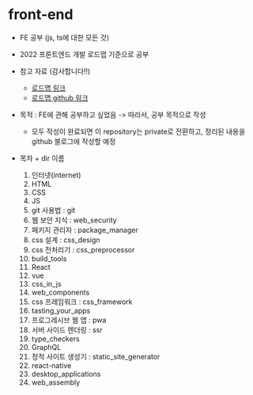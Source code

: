 # front-end
- FE 공부 (js, ts에 대한 모든 것)
- 2022 프론트엔드 개발 로드맵 기준으로 공부
- 참고 자료 (감사합니다!!)
  - [로드맵 링크](https://ordinary-code.tistory.com/131)
  - [로드맵 github 링크](https://github.com/Han-Kyeol/developer-roadmap-kr-)

- 목적 : FE에 관해 공부하고 싶었음 -> 따라서, 공부 목적으로 작성
  - 모두 작성이 완료되면 이 repository는 private로 전환하고, 정리된 내용을 github 블로그에 작성할 예정

- 목차 + dir 이름
  1. 인터넷(internet)
  2. HTML
  3. CSS
  4. JS
  5. git 사용법 : git
  6. 웹 보안 지식 : web_security
  7. 패키지 관리자 : package_manager
  8. css 설계 : css_design
  9. css 전처리기 : css_preprocessor
  10. build_tools
  11. React
  12. vue
  13. css_in_js
  14. web_components
  15. css 프레임워크 : css_framework
  16. tasting_your_apps
  17. 프로그레시브 웹 앱 : pwa
  18. 서버 사이드 렌더링 : ssr
  19. type_checkers
  20. GraphQL
  21. 정적 사이트 생성기 : static_site_generator
  22. react-native
  23. desktop_applications
  24. web_assembly